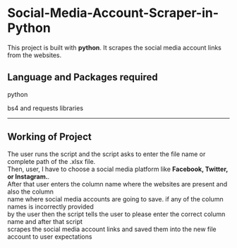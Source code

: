 # Social-Media-Account-Scraper-in-Python
<p>This project is built with <b>python</b>. It scrapes the social media account links from the websites.</p>
<h2>Language and Packages required</h2>
<p>python</p>
<p>bs4 and requests libraries</p>
<hr>
<h2>Working of Project</h2>
<p>The user runs the script and the script asks to enter the file name or complete path of the .xlsx file.<br>
  Then, user, I have to choose a social media platform like <b>Facebook, Twitter, or Instagram.</b>.<br>
  After that user enters the column name where the websites are present and also the column<br>
  name where social media accounts are going to save. if any of the column names is incorrectly provided<br>
  by the user then the script tells the user to please enter the correct column name and after that script<br>
  scrapes the social media account links and saved them into the new file account to user expectations</p>
  
  
